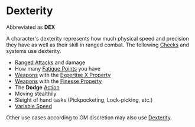 # Dexterity

Abbreviated as **DEX**

A character's dexterity represents how much physical speed and precision they have as well as their skill in ranged combat. The following [Checks](../../Game%20Procedures/Check.md) and systems use dexterity.

- [Ranged Attacks](../../Game%20Procedures/Ranged%20Attack.md) and damage
- How many [Fatigue Points](../Derived%20Statistics/Fatigue%20Points.md) you have
- [Weapons](../../Items/Weapons/Weapons.md) with the [Expertise X Property](../../Items/Weapon%20Properties/Expertise%20X%20Property.md)
- [Weapons](../../Items/Weapons/Weapons.md) with the [Finesse Property](../../Items/Weapon%20Properties/Finesse%20Property.md)
- The **Dodge** [Action](../../Game%20Procedures/Action.md)
- Moving stealthily
- Sleight of hand tasks (Pickpocketing, Lock-picking, etc.)
- [Variable Speed](../../Game%20Procedures/Movement.md#Variable%20Speed)

Other use cases according to GM discretion may also use [Dexterity](Dexterity.md).
